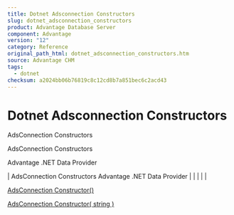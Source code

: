 ```yaml
---
title: Dotnet Adsconnection Constructors
slug: dotnet_adsconnection_constructors
product: Advantage Database Server
component: Advantage
version: "12"
category: Reference
original_path_html: dotnet_adsconnection_constructors.htm
source: Advantage CHM
tags:
  - dotnet
checksum: a2024bb06b76819c8c12cd8b7a851bec6c2acd43
---
```


# Dotnet Adsconnection Constructors

AdsConnection Constructors

AdsConnection Constructors

Advantage .NET Data Provider

| AdsConnection Constructors  Advantage .NET Data Provider |  |  |  |  |

[AdsConnection Constructor()](dotnet_adsconnection_constructor_.md)

[AdsConnection Constructor( string )](dotnet_adsconnection_constructor_string_.md)
